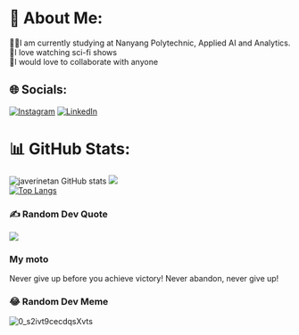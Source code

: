 
# 💫 About Me:
👩‍🎓I am currently studying at Nanyang Polytechnic, Applied AI and Analytics.<br>📱I love watching sci-fi shows<br>🫶I would love to collaborate with anyone


## 🌐 Socials:
[![Instagram](https://img.shields.io/badge/Instagram-%23E4405F.svg?logo=Instagram&logoColor=white)](https://www.instagram.com/javerinetan) [![LinkedIn](https://img.shields.io/badge/LinkedIn-%230077B5.svg?logo=linkedin&logoColor=white)](https://www.linkedin.com/in/javerine-tan-a79231242)

# 📊 GitHub Stats:
![javerinetan GitHub stats](https://github-readme-stats.vercel.app/api?username=javerinetan&show_icons=true&theme=tokyonight)
![](https://github-readme-streak-stats.herokuapp.com/?user=javerinetan&theme=tokyonight&hide_border=false)<br/>
[![Top Langs](https://github-readme-stats.vercel.app/api/top-langs/?username=javerinetan&theme=tokyonight&hide_border=false)](https://github.com/javerinetan/github-readme-stats)

### ✍️ Random Dev Quote
![](https://quotes-github-readme.vercel.app/api?type=horizontal&theme=radical)

### My moto

Never give up before you achieve victory! Never abandon, never give up!

### 😂 Random Dev Meme
![0_s2ivt9cecdqsXvts](https://user-images.githubusercontent.com/90853880/213870732-4edc5f32-e32e-43d5-8a89-38657965875a.gif)








